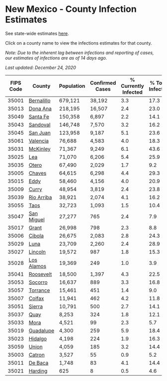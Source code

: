 # New Mexico - County Infection Estimates

See state-wide estimates [here](/infections/us-nm).

Click on a county name to view the infections estimates for that county.

*Note: Due to the inherent lag between infections and reporting of cases, our estimates of infections are as of 14 days ago.*

*Last updated: December 24, 2020*

|   FIPS Code |                   County |   Population |   Confirmed Cases |   % Currently Infected |   % Total Infected |
|-------------|--------------------------|--------------|-------------------|------------------------|--------------------|
|       35001 | [Bernalillo](bernalillo) |      679,121 |            38,192 |                    3.3 |               17.3 |
|       35013 |     [Dona Ana](dona-ana) |      218,195 |            16,507 |                    2.4 |               23.0 |
|       35049 |     [Santa Fe](santa-fe) |      150,358 |             6,897 |                    2.2 |               14.1 |
|       35043 |     [Sandoval](sandoval) |      146,748 |             7,570 |                    3.2 |               16.2 |
|       35045 |     [San Juan](san-juan) |      123,958 |             9,187 |                    5.1 |               23.6 |
|       35061 |     [Valencia](valencia) |       76,688 |             4,583 |                    4.0 |               18.3 |
|       35031 |     [McKinley](mckinley) |       71,367 |             9,249 |                    6.1 |               43.6 |
|       35025 |               [Lea](lea) |       71,070 |             6,206 |                    5.4 |               25.9 |
|       35035 |           [Otero](otero) |       67,490 |             2,029 |                    1.7 |                9.2 |
|       35005 |         [Chaves](chaves) |       64,615 |             6,298 |                    4.4 |               29.3 |
|       35015 |             [Eddy](eddy) |       58,460 |             4,156 |                    4.0 |               20.9 |
|       35009 |           [Curry](curry) |       48,954 |             3,819 |                    2.4 |               23.8 |
|       35039 | [Rio Arriba](rio-arriba) |       38,921 |             2,074 |                    4.1 |               16.2 |
|       35055 |             [Taos](taos) |       32,723 |             1,093 |                    1.5 |               10.4 |
|       35047 | [San Miguel](san-miguel) |       27,277 |               765 |                    2.4 |                7.9 |
|       35017 |           [Grant](grant) |       26,998 |               798 |                    2.3 |                8.8 |
|       35006 |         [Cibola](cibola) |       26,675 |             2,083 |                    2.8 |               24.3 |
|       35029 |             [Luna](luna) |       23,709 |             2,260 |                    2.4 |               28.9 |
|       35027 |       [Lincoln](lincoln) |       19,572 |               987 |                    1.8 |               15.3 |
|       35028 | [Los Alamos](los-alamos) |       19,369 |               249 |                    1.0 |                3.9 |
|       35041 |   [Roosevelt](roosevelt) |       18,500 |             1,397 |                    4.3 |               22.5 |
|       35053 |       [Socorro](socorro) |       16,637 |               889 |                    3.3 |               16.8 |
|       35057 |     [Torrance](torrance) |       15,461 |               451 |                    1.4 |                9.0 |
|       35007 |         [Colfax](colfax) |       11,941 |               462 |                    4.2 |               11.8 |
|       35051 |         [Sierra](sierra) |       10,791 |               500 |                    2.7 |               14.1 |
|       35037 |             [Quay](quay) |        8,253 |               324 |                    1.8 |               12.1 |
|       35033 |             [Mora](mora) |        4,521 |                99 |                    2.3 |                5.7 |
|       35019 |   [Guadalupe](guadalupe) |        4,300 |               259 |                    5.9 |               18.4 |
|       35023 |       [Hidalgo](hidalgo) |        4,198 |               224 |                    1.9 |               16.3 |
|       35059 |           [Union](union) |        4,059 |               185 |                    3.2 |               14.4 |
|       35003 |         [Catron](catron) |        3,527 |                55 |                    0.9 |                5.2 |
|       35011 |       [De Baca](de-baca) |        1,748 |                83 |                    4.1 |               14.4 |
|       35021 |       [Harding](harding) |          625 |                 8 |                    0.5 |                4.6 |